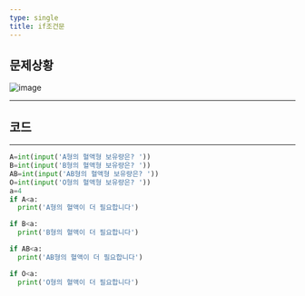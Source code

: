 ```yaml
---
type: single
title: if조건문
---
```


## 문제상황
![image](https://user-images.githubusercontent.com/80248096/114003871-16827a00-9899-11eb-8df6-011fb1175194.png)

---

## 코드 
---
~~~python
A=int(input('A형의 혈액형 보유량은? '))
B=int(input('B형의 혈액형 보유량은? '))
AB=int(input('AB형의 혈액형 보유량은? '))
O=int(input('O형의 혈액형 보유량은? '))
a=4
if A<a:
  print('A형의 혈액이 더 필요합니다')

if B<a:
  print('B형의 혈액이 더 필요합니다')

if AB<a:
  print('AB형의 혈액이 더 필요합니다')

if O<a:
  print('O형의 혈액이 더 필요합니다')
  ~~~
